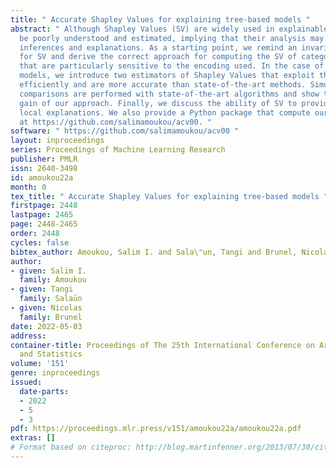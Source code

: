 ```yaml
---
title: " Accurate Shapley Values for explaining tree-based models "
abstract: " Although Shapley Values (SV) are widely used in explainable AI, they can
  be poorly understood and estimated, implying that their analysis may lead to spurious
  inferences and explanations. As a starting point, we remind an invariance principle
  for SV and derive the correct approach for computing the SV of categorical variables
  that are particularly sensitive to the encoding used. In the case of tree-based
  models, we introduce two estimators of Shapley Values that exploit the tree structure
  efficiently and are more accurate than state-of-the-art methods. Simulations and
  comparisons are performed with state-of-the-art algorithms and show the practical
  gain of our approach. Finally, we discuss the ability of SV to provide reliable
  local explanations. We also provide a Python package that compute our estimators
  at https://github.com/salimamoukou/acv00. "
software: " https://github.com/salimamoukou/acv00 "
layout: inproceedings
series: Proceedings of Machine Learning Research
publisher: PMLR
issn: 2640-3498
id: amoukou22a
month: 0
tex_title: " Accurate Shapley Values for explaining tree-based models "
firstpage: 2448
lastpage: 2465
page: 2448-2465
order: 2448
cycles: false
bibtex_author: Amoukou, Salim I. and Sala\"un, Tangi and Brunel, Nicolas
author:
- given: Salim I.
  family: Amoukou
- given: Tangi
  family: Salaün
- given: Nicolas
  family: Brunel
date: 2022-05-03
address:
container-title: Proceedings of The 25th International Conference on Artificial Intelligence
  and Statistics
volume: '151'
genre: inproceedings
issued:
  date-parts:
  - 2022
  - 5
  - 3
pdf: https://proceedings.mlr.press/v151/amoukou22a/amoukou22a.pdf
extras: []
# Format based on citeproc: http://blog.martinfenner.org/2013/07/30/citeproc-yaml-for-bibliographies/
---
```

